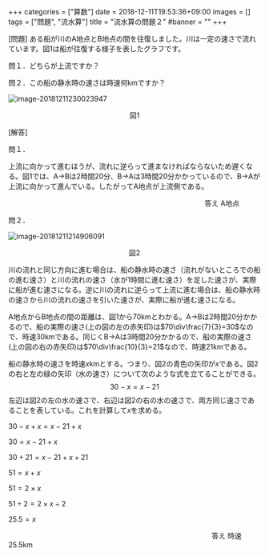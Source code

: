 +++
categories = ["算数"]
date = 2018-12-11T19:53:36+09:00
images = []
tags = ["問題", "流水算"]
title = "流水算の問題２"
#banner = ""
+++

[問題] ある船が川のA地点とB地点の間を往復しました。川は一定の速さで流れています。図1は船が往復する様子を表したグラフです。

問１．どちらが上流ですか？

問２．この船の静水時の速さは時速何kmですか？

![image-20181211230023947](/images/image-20181211230023947.png)

<center>図1</center>

[解答] 

<!--more-->

問１．

上流に向かって進むほうが、流れに逆らって進まなければならないため遅くなる。図1では、A→Bは2時間20分、B→Aは3時間20分かかっているので、B→Aが上流に向かって進んでいる。したがってA地点が上流側である。

　　　　　　　　　　　　　　　　　　　　　　　　　　　　答え A地点

問２．

![image-20181211214906091](/images/image-20181211214906091.png)

<center>図2</center>

川の流れと同じ方向に進む場合は、船の静水時の速さ（流れがないところでの船の進む速さ）と川の流れの速さ（水が1時間に進む速さ）を足した速さが、実際に船が進む速さになる。逆に川の流れに逆らって上流に進む場合は、船の静水時の速さから川の流れの速さを引いた速さが、実際に船が進む速さになる。

A地点からB地点の間の距離は、図1から70kmとわかる。A→Bは2時間20分かかるので、船の実際の速さ(上の図の左の赤矢印)は$70\div\frac{7}{3}=30$なので、時速30kmである。同じくB→Aは3時間20分かかるので、船の実際の速さ(上の図の右の赤矢印)は$70\div\frac{10}{3}=21$なので、時速21kmである。

船の静水時の速さを時速$x$kmとする。つまり、図2の青色の矢印が$x$である。図2の右と左の緑の矢印（水の速さ）について次のような式を立てることができる。
$$
30-x = x - 21
$$
左辺は図2の左の水の速さで、右辺は図2の右の水の速さで、両方同じ速さであることを表している。これを計算して$x$を求める。

$30-x+x=x-21+x$

$30=x-21+x$

$30+21 = x - 21 + x +21$

$51 = x+x$

$51 = 2\times x$

$51\div2=2\times x\div2$

$25.5 = x$

　　　　　　　　　　　　　　　　　　　　　　　　　　　　　答え 時速25.5km
